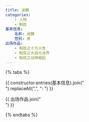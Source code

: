 ```yaml
---
title: 迷麟
categories:
    - 人物
    - 魁拔
基本信息:
    名称: 迷麟
    性别: 男
出场作品:
    - 魁拔之十万火急
    - 魁拔之大战元泱界
    - 魁拔之战神崛起
---
```


{% tabs %}
<!-- tab 基本信息 -->
{{ constructor.entries(基本信息).join("<br>").replaceAll(",", ": ") }}
<!-- endtab -->
<!-- tab 出场作品 -->
{{ 出场作品.join("<br>") }}
<!-- endtab -->
{% endtabs %}